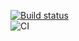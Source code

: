 <!-- Бейджик -->
[![Build status](https://ci.appveyor.com/api/projects/status/ld0acwss7w4rbkm5?svg=true)](https://ci.appveyor.com/project/Logot1n/sorting)  
![CI](https://github.com/Logot1n/sorting/actions/workflows/web.yml/badge.svg)  